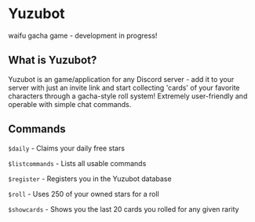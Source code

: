 # Yuzubot
waifu gacha game - development in progress!

## What is Yuzubot?
Yuzubot is an game/application for any Discord server - add it to your server with just an invite link and start collecting 'cards' of your favorite characters through a gacha-style roll system! Extremely user-friendly and operable with simple chat commands.

## Commands
`$daily` - Claims your daily free stars

`$listcommands` - Lists all usable commands

`$register` - Registers you in the Yuzubot database

`$roll` - Uses 250 of your owned stars for a roll

`$showcards` - Shows you the last 20 cards you rolled for any given rarity
